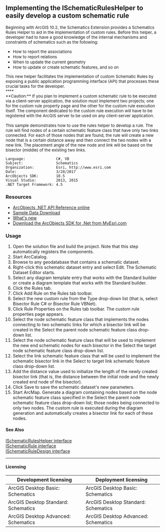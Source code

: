 ## Implementing the ISchematicRulesHelper to easily develop a custom schematic rule

  <div xmlns="http://www.w3.org/1999/xhtml">
    <span style="FONT-SIZE: 10pt">Beginning with ArcGIS 10.2, the Schematics Extension provides a Schematics Rules Helper to aid in the implementation of custom rules. Before<span style="FONT-SIZE: 10pt"> this helper, a developer had to have a good knowledge of the internal mechanisms and constraints of schematics such as the following:</span></span>
  </div>

*   <span style="FONT-SIZE: 10pt">
        <span style="FONT-SIZE: 10pt">How to report the associations</span>
      </span>

*   <span style="FONT-SIZE: 10pt">
        <span style="FONT-SIZE: 10pt">How to report relations</span>
      </span>

*   <span style="FONT-SIZE: 10pt">
        <span style="FONT-SIZE: 10pt">When to update the current geometry</span>
      </span>

*   <span style="FONT-SIZE: 10pt">
        <span style="FONT-SIZE: 10pt">How to update or create schematic features, and so on</span>
      </span>

  <div style="LINE-HEIGHT: 12pt; MARGIN-TOP: 0in; PADDING-RIGHT: 0in; MARGIN-BOTTOM: 0pt; FONT-SIZE: 10pt" xmlns="http://www.w3.org/1999/xhtml">
    <span style="FONT-SIZE: 10pt">This new helper facilitates the implementation of custom Schematic Rules by exposing a public application programming interface (API) that processes these crucial tasks for the developer.</span>
  </div>
  <div style="LINE-HEIGHT: 12pt; MARGIN-TOP: 0in; PADDING-RIGHT: 0in; MARGIN-BOTTOM: 0pt; FONT-SIZE: 10pt" xmlns="http://www.w3.org/1999/xhtml">
    <span style="FONT-SIZE: 10pt">
      ****
    </span> </div>
  <div style="LINE-HEIGHT: 12pt; MARGIN-TOP: 0in; PADDING-RIGHT: 0in; MARGIN-BOTTOM: 0pt; FONT-SIZE: 10pt" xmlns="http://www.w3.org/1999/xhtml">
    <span style="FONT-SIZE: 10pt">
      **Caution:** If you plan to implement a custom schematic rule to be executed via a client-server application, the solution must implement two projects; one for the custom rule property page and the other for the custom rule execution itself. The component dedicated to the custom rule execution will have to be registered with the ArcGIS server to be used on any client-server application.</span>
  </div>
  <div style="LINE-HEIGHT: 12pt; MARGIN-TOP: 0in; PADDING-RIGHT: 0in; MARGIN-BOTTOM: 0pt; FONT-SIZE: 10pt" xmlns="http://www.w3.org/1999/xhtml">
    <span style="FONT-SIZE: 10pt"></span> </div>
  <div style="LINE-HEIGHT: 12pt; MARGIN-TOP: 0in; PADDING-RIGHT: 0in; MARGIN-BOTTOM: 0pt; FONT-SIZE: 10pt" xmlns="http://www.w3.org/1999/xhtml">
    <span style="FONT-SIZE: 10pt"></span>
    <span style="FONT-SIZE: 10pt">This sample <span style="FONT-SIZE: 10pt">demonstrates how to use the rules helper to develop a rule. The rule will find nodes of a certain schematic feature class that have only two links connected. For each of those nodes that are found, the rule will create a new node that is a certain distance away and then connect the two nodes with a new link. The placement angle of the new node and link will be based on the bisector (middle) of the existing two links.</span></span>
  </div>  


<!-- TODO: Fill this section below with metadata about this sample-->
```
Language:              C#, VB
Subject:               Schematics
Organization:          Esri, http://www.esri.com
Date:                  3/28/2017
ArcObjects SDK:        10.5
Visual Studio:         2013, 2015
.NET Target Framework: 4.5
```

### Resources

* [ArcObjects .NET API Reference online](http://desktop.arcgis.com/en/arcobjects/latest/net/webframe.htm)  
* [Sample Data Download](../../releases)  
* [What's new](http://desktop.arcgis.com/en/arcobjects/latest/net/webframe.htm#05247c04-bfd9-4e36-ae09-bc6e833c3b14.htm)  
* [Download the ArcObjects SDK for .Net from MyEsri.com](https://my.esri.com/)  

### Usage
1. Open the solution file and build the project. Note that this step automatically registers the components.  
1. Start ArcCatalog.  
1. Browse to any geodatabase that contains a schematic dataset.  
1. Right-click this schematic dataset entry and select Edit. The Schematic Dataset Editor starts.  
1. Select any diagram template entry that works with the Standard builder or create a diagram template that works with the Standard builder.  
1. Click the Rules tab.  
1. Click Add Rule on the Rules tab toolbar.  
1. Select the new custom rule from the Type drop-down list (that is, select Bisector Rule C# or Bisector Rule VBNet).  
1. Click Rule Properties on the Rules tab toolbar. The custom rule properties page appears.  
1. Select the node schematic feature class that implements the nodes connecting to two schematic links for which a bisector link will be created in the Select the parent node schematic feature class drop-down list.  
1. Select the node schematic feature class that will be used to implement the new end schematic nodes for each bisector in the Select the target node schematic feature class drop-down list.  
1. Select the link schematic feature class that will be used to implement the schematic bisector link in the Select to target link schematic feature class drop-down list.  
1. Add the distance value used to initialize the length of the newly created bisector link (that is, the distance between the initial node and the newly created end node of the bisector).  
1. Click Save to save the schematic dataset's new parameters.  
1. Start ArcMap. Generate a diagram containing nodes based on the node schematic feature class specified in the Select the parent node schematic feature class drop-down list; those nodes being connected to only two nodes. The custom rule is executed during the diagram generation and automatically creates a bisector link for each of these nodes.  







#### See Also  
[ISchematicRulesHelper interface](http://desktop.arcgis.com/search/?q=ISchematicRulesHelper%20interface&p=0&language=en&product=arcobjects-sdk-dotnet&version=&n=15&collection=help)  
[ISchematicRule interface](http://desktop.arcgis.com/search/?q=ISchematicRule%20interface&p=0&language=en&product=arcobjects-sdk-dotnet&version=&n=15&collection=help)  
[ISchematicRuleDesign interface](http://desktop.arcgis.com/search/?q=ISchematicRuleDesign%20interface&p=0&language=en&product=arcobjects-sdk-dotnet&version=&n=15&collection=help)  


---------------------------------

#### Licensing  
| Development licensing | Deployment licensing | 
| ------------- | ------------- | 
| ArcGIS Desktop Basic: Schematics | ArcGIS Desktop Basic: Schematics |  
| ArcGIS Desktop Standard: Schematics | ArcGIS Desktop Standard: Schematics |  
| ArcGIS Desktop Advanced: Schematics | ArcGIS Desktop Advanced: Schematics |  


